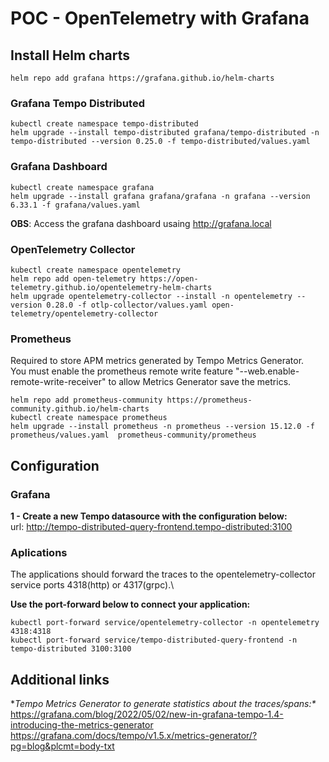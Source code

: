 # POC - OpenTelemetry with Grafana
## Install Helm charts
```
helm repo add grafana https://grafana.github.io/helm-charts
```

### Grafana Tempo Distributed
```
kubectl create namespace tempo-distributed
helm upgrade --install tempo-distributed grafana/tempo-distributed -n tempo-distributed --version 0.25.0 -f tempo-distributed/values.yaml
```
### Grafana Dashboard
```
kubectl create namespace grafana
helm upgrade --install grafana grafana/grafana -n grafana --version 6.33.1 -f grafana/values.yaml
```
**OBS**: Access the grafana dashboard usaing http://grafana.local

### OpenTelemetry Collector
```
kubectl create namespace opentelemetry
helm repo add open-telemetry https://open-telemetry.github.io/opentelemetry-helm-charts
helm upgrade opentelemetry-collector --install -n opentelemetry --version 0.28.0 -f otlp-collector/values.yaml open-telemetry/opentelemetry-collector
```

### Prometheus
Required to store APM metrics generated by Tempo Metrics Generator.\
You must enable the prometheus remote write feature "--web.enable-remote-write-receiver" to allow Metrics Generator save the metrics.

```
helm repo add prometheus-community https://prometheus-community.github.io/helm-charts 
kubectl create namespace prometheus
helm upgrade --install prometheus -n prometheus --version 15.12.0 -f prometheus/values.yaml  prometheus-community/prometheus
```

## Configuration
### Grafana
**1 - Create a new Tempo datasource with the configuration below:**\
url: http://tempo-distributed-query-frontend.tempo-distributed:3100

### Aplications
The applications should forward the traces to the opentelemetry-collector service ports 4318(http) or 4317(grpc).\

**Use the port-forward below to connect your application:**
```
kubectl port-forward service/opentelemetry-collector -n opentelemetry 4318:4318
kubectl port-forward service/tempo-distributed-query-frontend -n tempo-distributed 3100:3100
```
## Additional links
**Tempo Metrics Generator to generate statistics about the traces/spans:\**
https://grafana.com/blog/2022/05/02/new-in-grafana-tempo-1.4-introducing-the-metrics-generator
https://grafana.com/docs/tempo/v1.5.x/metrics-generator/?pg=blog&plcmt=body-txt
